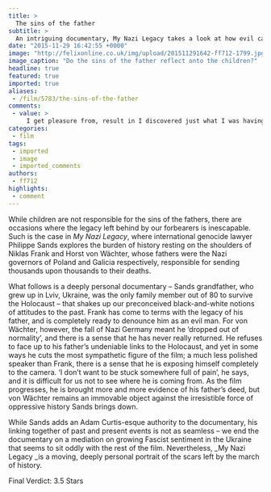```yaml
---
title: >
  The sins of the father
subtitle: >
  An intriguing documentary, My Nazi Legacy takes a look at how evil can change a family
date: "2015-11-29 16:42:55 +0000"
image: "http://felixonline.co.uk/img/upload/201511291642-ff712-1799.jpg"
image_caption: "Do the sins of the father reflect onto the children?"
headline: true
featured: true
imported: true
aliases:
 - /film/5783/the-sins-of-the-father
comments:
 - value: >
     I get pleasure from, result in I discovered just what I was having a look for. You have ended my 4 day lengthy hunt! God Bless you man. Have a great day. Bye <br>woolrich bari negozi http://www.okatent.com/it/?it-woolrich-bari-negozi-27946.html
categories:
 - film
tags:
 - imported
 - image
 - imported_comments
authors:
 - ff712
highlights:
 - comment
---
```


While children are not responsible for the sins of the fathers, there are occasions where the legacy left behind by our forbearers is inescapable. Such is the case in _My Nazi Legacy_, where international genocide lawyer Philippe Sands explores the burden of history resting on the shoulders of Niklas Frank and Horst von Wächter, whose fathers were the Nazi governors of Poland and Galicia respectively, responsible for sending thousands upon thousands to their deaths.

What follows is a deeply personal documentary – Sands grandfather, who grew up in Lviv, Ukraine, was the only family member out of 80 to survive the Holocaust – that shakes up our preconceived black-and-white notions of attitudes to the past. Frank has come to terms with the legacy of his father, and is completely ready to denounce him as an evil man. For von Wächter, however, the fall of Nazi Germany meant he ‘dropped out of normality’, and there is a sense that he has never really returned. He refuses to face up to his father’s undeniable links to the Holocaust, and yet in some ways he cuts the most sympathetic figure of the film; a much less polished speaker than Frank, there is a sense that he is exposing himself completely to the camera. ‘I don’t want to be stuck somewhere full of pain’, he says, and it is difficult for us not to see where he is coming from. As the film progresses, he is brought more and more evidence of his father’s deed, but von Wächter remains an immovable object against the irresistible force of oppressive history Sands brings down.

While Sands adds an Adam Curtis-esque authority to the documentary, his linking together of past and present events is not as seamless – we end the documentary on a mediation on growing Fascist sentiment in the Ukraine that seems to sit oddly with the rest of the film. Nevertheless, _My Nazi Legacy _is a moving, deeply personal portrait of the scars left by the march of history.

Final Verdict: 3.5 Stars
